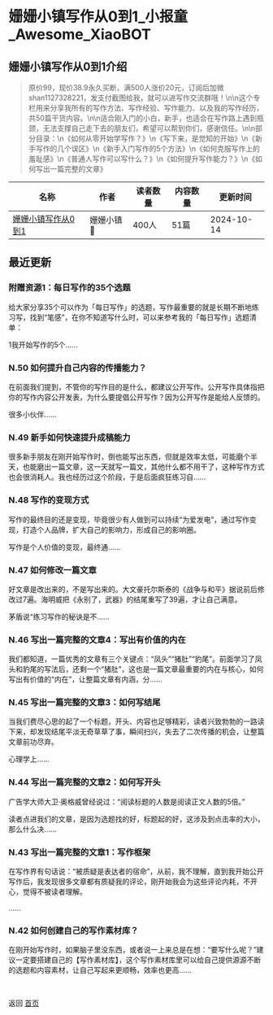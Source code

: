 # 姗姗小镇写作从0到1_小报童_Awesome_XiaoBOT

## 姗姗小镇写作从0到1介绍
> 原价99，现价38.9永久买断，满500人涨价20元，订阅后加微shan1127328221，发支付截图给我，就可以进写作交流群哦！\n\n这个专栏用来分享我所有的写作方法、写作经验、写作能力、以及我的写作经历，共50篇干货内容。\n\n适合刚入门的小白，新手，也适合在写作路上遇到瓶颈，无法支撑自己走下去的朋友们，希望可以帮到你们，感谢信任。\n\n部分目录：\n《如何从零开始学写作？》\n《写下来，是觉知的开始》\n《新手写作的几个误区》\n《新手入门写作的5个方法》\n《如何克服写作上的羞耻感》\n《普通人写作可以写什么？》\n《如何提升写作能力？》\n《如何写出一篇完整的文章》  
  


|名称|作者|读者数量|内容数量|更新时间|
|---|---|---|---|---|
|[姗姗小镇写作从0到1](https://xiaobot.net/p/shan1127328221?refer=0b133df9-27dc-423b-8101-639049001c13)|姗姗小镇🍊|400人|51篇|2024-10-14|

## 最近更新
### 附赠资源1：每日写作的35个选题

给大家分享35个可以作为「每日写作」的选题，写作最重要的就是长期不断地练习写，找到“笔感”，在你不知道写什么时，可以来参考我的「每日写作」选题清单：

1我开始写作的5个......

### N.50 如何提升自己内容的传播能力？

在前面我们提到，不管你的写作目的是什么，都建议公开写作。公开写作具体指把你的写作内容公开发表，为什么要提倡公开写作？因为公开写作是能给人反馈的。



很多小伙伴......

### N.49 新手如何快速提升成稿能力

很多新手朋友在刚开始写作时，倒也能写出东西，但就是效率太低，可能磨个半天，也能磨出一篇文章，这一天就写一篇文，其他什么都不用干了，这种写作方式也会很消耗人。我也经历过这个阶段，于是后面疯狂练习自......

### N.48 写作的变现方式

写作的最终目的还是变现，毕竟很少有人做到可以持续“为爱发电”，通过写作变现，打造个人品牌，扩大自己的影响力，形成自己的影响圈。



写作是个人价值的变现，最终通......

### N.47 如何修改一篇文章

好文章是改出来的，不是写出来的。大文豪托尔斯泰的《战争与和平》据说前后修改过7遍。海明威把《永别了，武器》的结尾重写了39遍，才让自己满意。

茅盾说“练习写作的秘诀是不......

### N.46 写出一篇完整的文章4：写出有价值的内在

我们都知道，一篇优秀的文章有三个关键点：“凤头”“猪肚”“豹尾”。前面学习了凤头和豹尾的写法后，还剩一个“猪肚”，这也是一篇文章最重要的内在与核心，如何写出有价值的“内在”，让整篇文章有内涵，分......

### N.45 写出一篇完整的文章3：如何写结尾

当我们费尽心思的起了一个标题，开头、内容也足够精彩，读者兴致勃勃的一路读下来，却发现结尾平淡无奇草草了事，瞬间扫兴，失去了二次传播的机会，让整篇文章前功尽弃。

心理学上......

### N.44 写出一篇完整的文章2：如何写开头

广告学大师大卫·奥格威曾经说过：“阅读标题的人数是阅读正文人数的5倍。”



读者点进我们的文章，是因为选题找的好，标题起的好，这涉及到点击率的大小，那么什么决......

### N.43 写出一篇完整的文章1：写作框架

在写作界有句话说：“被质疑是表达者的宿命”，从前，我不理解，直到我开始公开写作后，我发现很多文章都有质疑我的评论，刚开始我会为这些评论内耗，不开心，觉得不被读者理解。

......

### N.42 如何创建自己的写作素材库？

在刚开始写作时，如果脑子里没东西，或者说一上来总是在想：“要写什么呢？”建议一定要搭建自己的【写作素材库】，这个写作素材库里可以给自己提供源源不断的选题和内容素材，让自己写起来更顺畅，效率也更高......


<a href="https://github.com/Reno9527/awesome-xiaobot" style="color: white; text-decoration: none;">awesome-xiaobot</a>

返回 [首页](../README.md)
